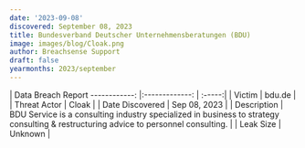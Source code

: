 ```yaml
---
date: '2023-09-08'
discovered: September 08, 2023
title: Bundesverband Deutscher Unternehmensberatungen (BDU)
image: images/blog/Cloak.png
author: Breachsense Support
draft: false
yearmonths: 2023/september
---
```



| Data Breach Report
------------:     |:-------------:    | :-----:|
| Victim      | bdu.de      | 
| Threat Actor      | Cloak      | 
| Date Discovered      | Sep 08, 2023      | 
| Description      | BDU Service is a consulting industry specialized in business to strategy consulting & restructuring advice to personnel consulting.      | 
| Leak Size      | Unknown      | 

